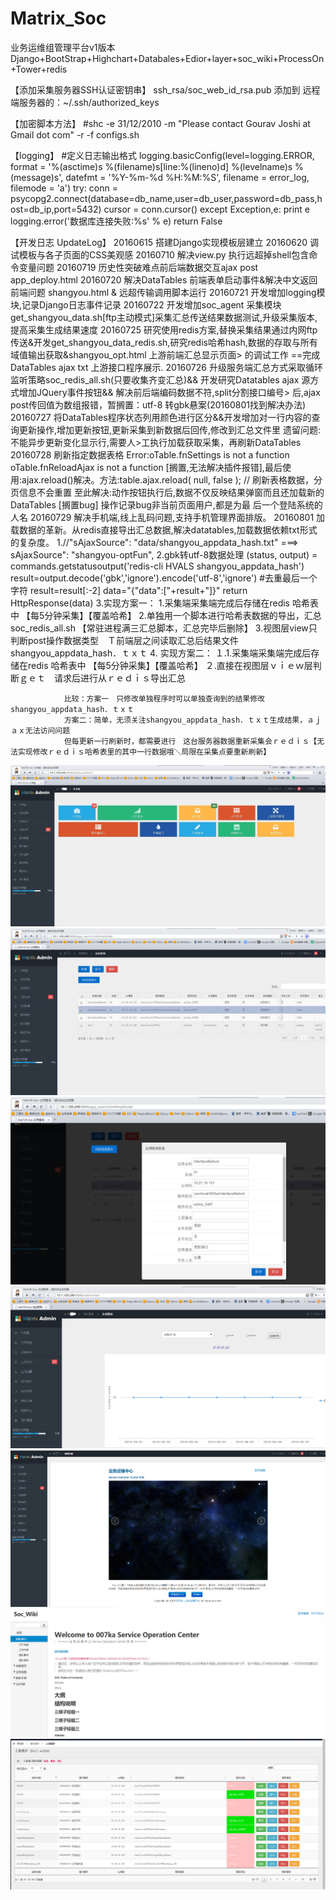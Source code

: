# Matrix_Soc
  业务运维组管理平台v1版本
  Django+BootStrap+Highchart+Databales+Edior+layer+soc_wiki+ProcessOn+Tower+redis
 
【添加采集服务器SSH认证密钥串】
ssh_rsa/soc_web_id_rsa.pub
添加到 远程端服务器的：~/.ssh/authorized_keys

【加密脚本方法】
#shc -e 31/12/2010 -m "Please contact Gourav Joshi at Gmail dot com" -r -f configs.sh

【logging】
#定义日志输出格式
logging.basicConfig(level=logging.ERROR,
        format = '%(asctime)s %(filename)s[line:%(lineno)d] %(levelname)s %(message)s',
        datefmt = '%Y-%m-%d %H:%M:%S',
        filename = error_log,
        filemode = 'a')
try:
        conn = psycopg2.connect(database=db_name,user=db_user,password=db_pass,host=db_ip,port=5432)
        cursor = conn.cursor()
    except Exception,e:
        print e
        logging.error('数据库连接失败:%s' % e)
        return False

【开发日志 UpdateLog】
20160615 搭建Django实现模板层建立
20160620 调试模板与各子页面的CSS美观感
20160710 解决view.py 执行远超掉shell包含命令变量问题
20160719 历史性突破难点前后端数据交互ajax post    app_deploy.html
20160720 解决DataTables 前端表单启动事件&解决中文返回前端问题 shangyou.html & 远超传输调用脚本运行
20160721 开发增加logging模块,记录Django日志事件记录
20160722 开发增加soc_agent 采集模块get_shangyou_data.sh[ftp主动模式]采集汇总传送结果数据测试,升级采集版本,提高采集生成结果速度
20160725 研究使用redis方案,替换采集结果通过内网ftp传送&开发get_shangyou_data_redis.sh,研究redis哈希hash,数据的存取与所有域值输出获取&shangyou_opt.html 上游前端汇总显示页面>
的调试工作 ==完成DataTables ajax txt 上游接口程序展示.
20160726 升级服务端汇总方式采取循环监听策略soc_redis_all.sh(只要收集齐变汇总)&& 开发研究Datatables ajax 源方式增加JQuery事件按钮&& 解决前后端编码数据不符,split分割接口编号>
后,ajax post传回值为数组报错，暂搁置：utf-8 转gbk悬案(20160801找到解决办法)
20160727 将DataTables程序状态列用颜色进行区分&&开发增加对一行内容的查询更新操作,增加更新按钮,更新采集到新数据后回传,修改到汇总文件里 遗留问题:不能异步更新变化显示行,需要人>工执行加载获取采集，再刷新DataTables
20160728 刷新指定数据表格 Error:oTable.fnSettings is not a function oTable.fnReloadAjax is not a function [搁置,无法解决插件报错],最后使用:ajax.reload()解决。方法:table.ajax.reload( null, false ); // 刷新表格数据，分页信息不会重置 至此解决:动作按钮执行后,数据不仅反映结果弹窗而且还加载新的DataTables [搁置bug] 操作记录bug非当前页面用户,都是为最
后一个登陆系统的人名
20160729 解决手机端,线上乱码问题,支持手机管理界面排版。
20160801 加载数据的革新。从redis直接导出汇总数据,解决datatables,加载数据依赖txt形式的复杂度。
         1.//"sAjaxSource": "data/shangyou_appdata_hash.txt" ===> sAjaxSource": "shangyou-optFun",
         2.gbk转utf-8数据处理
                (status, output) = commands.getstatusoutput('redis-cli HVALS shangyou_appdata_hash')
                result=output.decode('gbk','ignore').encode('utf-8','ignore')
                #去重最后一个字符
                result=result[:-2]
                data="{\"data\":["+result+"]}"
                return HttpResponse(data)
         3.实现方案一：
                1.采集端采集端完成后存储在redis 哈希表中 【每5分钟采集】【覆盖哈希】
                2.单独用一个脚本进行哈希表数据的导出，汇总 soc_redis_all.sh 【常驻进程满三汇总脚本，汇总完毕后删除】
                3.视图层view只判断post操作数据类型　Ｔ前端层之间读取汇总后结果文件shangyou_appdata_hash．ｔｘｔ
         4. 实现方案二：
                １.1.采集端采集端完成后存储在redis 哈希表中 【每5分钟采集】【覆盖哈希】
                ２.直接在视图层ｖｉｅｗ层判断ｇｅｔ　请求后进行从ｒｅｄｉｓ导出汇总

                比较：方案一　只修改单独程序时可以单独查询到的结果修改shangyou_appdata_hash．ｔｘｔ
                方案二：简单，无须关注shangyou_appdata_hash．ｔｘｔ生成结果，ａｊａｘ无法访问问题
                但每更新一行刷新时，都需要进行　这台服务器数据重新采集会ｒｅｄｉｓ【无法实现修改ｒｅｄｉｓ哈希表里的其中一行数据哦＼局限在采集点要重新刷新】

  
![img](https://github.com/Luolired/Matrix_Soc/blob/master/img/222.jpg)
![img](https://github.com/Luolired/Matrix_Soc/blob/master/img/333.jpg)
![img](https://github.com/Luolired/Matrix_Soc/blob/master/img/444.jpg)
![img](https://github.com/Luolired/Matrix_Soc/blob/master/img/555.jpg)
![img](https://github.com/Luolired/Matrix_Soc/blob/master/img/666.jpg)
![img](https://github.com/Luolired/Matrix_Soc/blob/master/img/777.jpg)
![img](https://github.com/Luolired/Matrix_Soc/blob/master/img/888.jpg)
